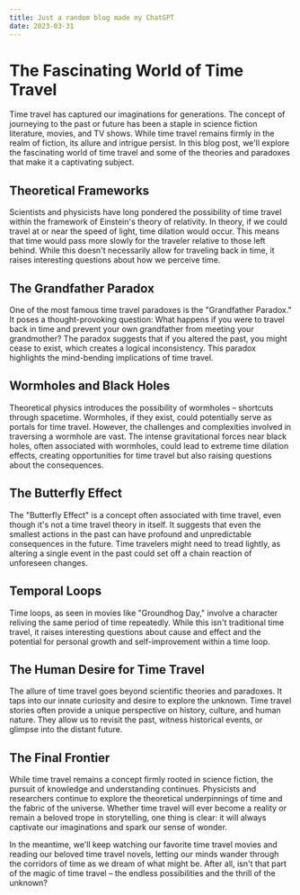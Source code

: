 ```yaml
---
title: Just a random blog made my ChatGPT
date: 2023-03-31
---
```


# The Fascinating World of Time Travel

Time travel has captured our imaginations for generations. The concept of journeying to the past or future has been a staple in science fiction literature, movies, and TV shows. While time travel remains firmly in the realm of fiction, its allure and intrigue persist. In this blog post, we'll explore the fascinating world of time travel and some of the theories and paradoxes that make it a captivating subject.

## Theoretical Frameworks

Scientists and physicists have long pondered the possibility of time travel within the framework of Einstein's theory of relativity. In theory, if we could travel at or near the speed of light, time dilation would occur. This means that time would pass more slowly for the traveler relative to those left behind. While this doesn't necessarily allow for traveling back in time, it raises interesting questions about how we perceive time.

## The Grandfather Paradox

One of the most famous time travel paradoxes is the "Grandfather Paradox." It poses a thought-provoking question: What happens if you were to travel back in time and prevent your own grandfather from meeting your grandmother? The paradox suggests that if you altered the past, you might cease to exist, which creates a logical inconsistency. This paradox highlights the mind-bending implications of time travel.

## Wormholes and Black Holes

Theoretical physics introduces the possibility of wormholes – shortcuts through spacetime. Wormholes, if they exist, could potentially serve as portals for time travel. However, the challenges and complexities involved in traversing a wormhole are vast. The intense gravitational forces near black holes, often associated with wormholes, could lead to extreme time dilation effects, creating opportunities for time travel but also raising questions about the consequences.

## The Butterfly Effect

The "Butterfly Effect" is a concept often associated with time travel, even though it's not a time travel theory in itself. It suggests that even the smallest actions in the past can have profound and unpredictable consequences in the future. Time travelers might need to tread lightly, as altering a single event in the past could set off a chain reaction of unforeseen changes.

## Temporal Loops

Time loops, as seen in movies like "Groundhog Day," involve a character reliving the same period of time repeatedly. While this isn't traditional time travel, it raises interesting questions about cause and effect and the potential for personal growth and self-improvement within a time loop.

## The Human Desire for Time Travel

The allure of time travel goes beyond scientific theories and paradoxes. It taps into our innate curiosity and desire to explore the unknown. Time travel stories often provide a unique perspective on history, culture, and human nature. They allow us to revisit the past, witness historical events, or glimpse into the distant future.

## The Final Frontier

While time travel remains a concept firmly rooted in science fiction, the pursuit of knowledge and understanding continues. Physicists and researchers continue to explore the theoretical underpinnings of time and the fabric of the universe. Whether time travel will ever become a reality or remain a beloved trope in storytelling, one thing is clear: it will always captivate our imaginations and spark our sense of wonder.

In the meantime, we'll keep watching our favorite time travel movies and reading our beloved time travel novels, letting our minds wander through the corridors of time as we dream of what might be. After all, isn't that part of the magic of time travel – the endless possibilities and the thrill of the unknown?
